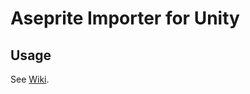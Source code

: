 # Aseprite Importer for Unity

## Usage

See [Wiki](https://github.com/2YY/aseprite-importer-for-unity/wiki).
